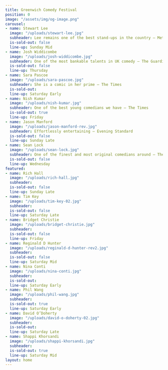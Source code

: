 ```yaml
---
title: Greenwich Comedy Festival
position: 0
image: "/assets/img/og-image.png"
carousel:
- name: Stewart Lee
  image: "/uploads/stewart-lee.jpg"
  subheader: Lee remains one of the best stand-ups in the country — Metro
  is-sold-out: false
  line-up: Sunday Mid
- name: Josh Widdicombe
  image: "/uploads/josh-widdicombe.jpg"
  subheader: One of the most bankable talents in UK comedy — The Guardian
  is-sold-out: false
  line-up: Thursday
- name: Sara Pascoe
  image: "/uploads/sara-pascoe.jpg"
  subheader: She is a comic in her prime — The Times
  is-sold-out: 
  line-up: Saturday Early
- name: Nish Kumar
  image: "/uploads/nish-kumar.jpg"
  subheader: One of the best young comedians we have — The Times
  is-sold-out: true
  line-up: Friday
- name: Jason Manford
  image: "/uploads/jason-manford-rev.jpg"
  subheader: Effortlessly entertaining — Evening Standard
  is-sold-out: false
  line-up: Sunday Late
- name: Sean Lock
  image: "/uploads/sean-lock.jpg"
  subheader: One of the finest and most original comedians around — The Independent
  is-sold-out: false
  line-up: Wednesday
featured:
- name: Rich Hall
  image: "/uploads/rich-hall.jpg"
  subheader: 
  is-sold-out: false
  line-up: Sunday Late
- name: Tim Key
  image: "/uploads/tim-key-02.jpg"
  subheader: 
  is-sold-out: false
  line-up: Saturday Late
- name: Bridget Christie
  image: "/uploads/bridget-christie.jpg"
  subheader: 
  is-sold-out: false
  line-up: Friday
- name: Reginald D Hunter
  image: "/uploads/reginald-d-hunter-rev2.jpg"
  subheader: 
  is-sold-out: false
  line-up: Saturday Mid
- name: Nina Conti
  image: "/uploads/nina-conti.jpg"
  subheader: 
  is-sold-out: 
  line-up: Saturday Early
- name: Phil Wang
  image: "/uploads/phil-wang.jpg"
  subheader: 
  is-sold-out: true
  line-up: Saturday Early
- name: David O’Doherty
  image: "/uploads/david-o-doherty-02.jpg"
  subheader: 
  is-sold-out: 
  line-up: Saturday Late
- name: Shappi Khorsandi
  image: "/uploads/shappi-khorsandi.jpg"
  subheader: 
  is-sold-out: true
  line-up: Saturday Mid
layout: home
---
```


